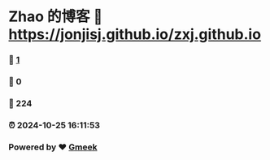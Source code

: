 # Zhao 的博客 :link: https://jonjisj.github.io/zxj.github.io 
### :page_facing_up: [1](https://jonjisj.github.io/zxj.github.io/tag.html) 
### :speech_balloon: 0 
### :hibiscus: 224 
### :alarm_clock: 2024-10-25 16:11:53 
### Powered by :heart: [Gmeek](https://github.com/Meekdai/Gmeek)

